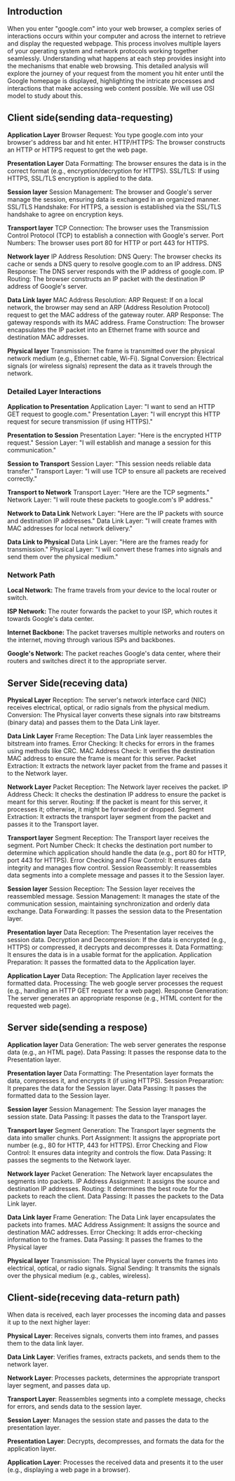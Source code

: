 ## Introduction

When you enter "google.com" into your web browser, a complex series of interactions occurs within your computer and across the internet to retrieve and display the requested webpage. This process involves multiple layers of your operating system and network protocols working together seamlessly. Understanding what happens at each step provides insight into the mechanisms that enable web browsing. This detailed analysis will explore the journey of your request from the moment you hit enter until the Google homepage is displayed, highlighting the intricate processes and interactions that make accessing web content possible. We will use OSI model to study about this.



## Client side(sending data-requesting)

**Application Layer**
    Browser Request: You type google.com into your browser's address bar and hit enter.
    HTTP/HTTPS: The browser constructs an HTTP or HTTPS request to get the web page.


**Presentation Layer**
    Data Formatting: The browser ensures the data is in the correct format (e.g., encryption/decryption for HTTPS).
    SSL/TLS: If using HTTPS, SSL/TLS encryption is applied to the data.


**Session layer**
    Session Management: The browser and Google's server manage the session, ensuring data is exchanged in an organized manner.
    SSL/TLS Handshake: For HTTPS, a session is established via the SSL/TLS handshake to agree on encryption keys.

**Transport layer**
    TCP Connection: The browser uses the Transmission Control Protocol (TCP) to establish a connection with Google's server.
    Port Numbers: The browser uses port 80 for HTTP or port 443 for HTTPS.

**Network layer**
    IP Address Resolution:
        DNS Query: The browser checks its cache or sends a DNS query to resolve google.com to an IP address.
        DNS Response: The DNS server responds with the IP address of google.com.
    IP Routing: The browser constructs an IP packet with the destination IP address of Google's server.

**Data Link layer**
    MAC Address Resolution:
        ARP Request: If on a local network, the browser may send an ARP (Address Resolution Protocol) request to get the MAC address of the gateway router.
        ARP Response: The gateway responds with its MAC address.
    Frame Construction: The browser encapsulates the IP packet into an Ethernet frame with source and destination MAC addresses.

**Physical layer**
    Transmission: The frame is transmitted over the physical network medium (e.g., Ethernet cable, Wi-Fi).
    Signal Conversion: Electrical signals (or wireless signals) represent the data as it travels through the network.



### Detailed Layer Interactions

**Application to Presentation**
    Application Layer: "I want to send an HTTP GET request to google.com."
    Presentation Layer: "I will encrypt this HTTP request for secure transmission (if using HTTPS)."

**Presentation to Session**
    Presentation Layer: "Here is the encrypted HTTP request."
    Session Layer: "I will establish and manage a session for this communication."

**Session to Transport**
    Session Layer: "This session needs reliable data transfer."
    Transport Layer: "I will use TCP to ensure all packets are received correctly."

**Transport to Network**
    Transport Layer: "Here are the TCP segments."
    Network Layer: "I will route these packets to google.com's IP address."

**Network to Data Link**
    Network Layer: "Here are the IP packets with source and destination IP addresses."
    Data Link Layer: "I will create frames with MAC addresses for local network delivery."

**Data Link to Physical**
    Data Link Layer: "Here are the frames ready for transmission."
    Physical Layer: "I will convert these frames into signals and send them over the physical medium."



### Network Path

**Local Network:**
        The frame travels from your device to the local router or switch.

**ISP Network:**
        The router forwards the packet to your ISP, which routes it towards Google's data center.

**Internet Backbone:**
        The packet traverses multiple networks and routers on the internet, moving through various ISPs and backbones.

**Google's Network:**
        The packet reaches Google's data center, where their routers and switches direct it to the appropriate server.


## Server Side(receving data)


**Physical Layer**
    Reception: The server's network interface card (NIC) receives electrical, optical, or radio signals from the physical medium.
    Conversion: The Physical layer converts these signals into raw bitstreams (binary data) and passes them to the Data Link layer.

**Data Link Layer**
    Frame Reception: The Data Link layer reassembles the bitstream into frames.
    Error Checking: It checks for errors in the frames using methods like CRC.
    MAC Address Check: It verifies the destination MAC address to ensure the frame is meant for this server.
    Packet Extraction: It extracts the network layer packet from the frame and passes it to the Network layer.

**Network Layer**
    Packet Reception: The Network layer receives the packet.
    IP Address Check: It checks the destination IP address to ensure the packet is meant for this server.
    Routing: If the packet is meant for this server, it processes it; otherwise, it might be forwarded or dropped.
    Segment Extraction: It extracts the transport layer segment from the packet and passes it to the Transport layer.

**Transport layer**
    Segment Reception: The Transport layer receives the segment.
    Port Number Check: It checks the destination port number to determine which application should handle the data (e.g., port 80 for HTTP, port 443 for HTTPS).
    Error Checking and Flow Control: It ensures data integrity and manages flow control.
    Session Reassembly: It reassembles data segments into a complete message and passes it to the Session layer.

**Session layer**
    Session Reception: The Session layer receives the reassembled message.
    Session Management: It manages the state of the communication session, maintaining synchronization and orderly data exchange.
    Data Forwarding: It passes the session data to the Presentation layer.

**Presentation layer**
    Data Reception: The Presentation layer receives the session data.
    Decryption and Decompression: If the data is encrypted (e.g., HTTPS) or compressed, it decrypts and decompresses it.
    Data Formatting: It ensures the data is in a usable format for the application.
    Application Preparation: It passes the formatted data to the Application layer.

**Application Layer**
    Data Reception: The Application layer receives the formatted data.
    Processing: The web google server processes the request (e.g., handling an HTTP GET request for a web page).
    Response Generation: The server generates an appropriate response (e.g., HTML content for the requested web page).


## Server side(sending a respose)

**Application layer**
    Data Generation: The web server generates the response data (e.g., an HTML page).
    Data Passing: It passes the response data to the Presentation layer.


**Presentation layer**
    Data Formatting: The Presentation layer formats the data, compresses it, and encrypts it (if using HTTPS).
    Session Preparation: It prepares the data for the Session layer.
    Data Passing: It passes the formatted data to the Session layer.

**Session layer**
    Session Management: The Session layer manages the session state.
    Data Passing: It passes the data to the Transport layer.

**Transport layer**
    Segment Generation: The Transport layer segments the data into smaller chunks.
    Port Assignment: It assigns the appropriate port number (e.g., 80 for HTTP, 443 for HTTPS).
    Error Checking and Flow Control: It ensures data integrity and controls the flow.
    Data Passing: It passes the segments to the Network layer.


**Network layer**
    Packet Generation: The Network layer encapsulates the segments into packets.
    IP Address Assignment: It assigns the source and destination IP addresses.
    Routing: It determines the best route for the packets to reach the client.
    Data Passing: It passes the packets to the Data Link layer.

**Data Link layer**
    Frame Generation: The Data Link layer encapsulates the packets into frames.
    MAC Address Assignment: It assigns the source and destination MAC addresses.
    Error Checking: It adds error-checking information to the frames.
    Data Passing: It passes the frames to the Physical layer

**Physical layer**
    Transmission: The Physical layer converts the frames into electrical, optical, or radio signals.
    Signal Sending: It transmits the signals over the physical medium (e.g., cables, wireless).


## Client-side(receving data-return path)
When data is received, each layer processes the incoming data and passes it up to the next higher layer:

**Physical Layer**: Receives signals, converts them into frames, and passes them to the data link layer.

**Data Link Layer**: Verifies frames, extracts packets, and sends them to the network layer.

**Network Layer**: Processes packets, determines the appropriate transport layer segment, and passes data up.

**Transport Layer**: Reassembles segments into a complete message, checks for errors, and sends data to the session layer.

**Session Layer**: Manages the session state and passes the data to the presentation layer.

**Presentation Layer**: Decrypts, decompresses, and formats the data for the application layer.

**Application Layer**: Processes the received data and presents it to the user (e.g., displaying a web page in a browser).


